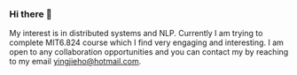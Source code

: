 ### Hi there 👋

My interest is in distributed systems and NLP. Currently I am trying to complete MIT6.824 course which I find very engaging and interesting. I am open to any collaboration opportunities and you can contact my by reaching to my email yingjieho@hotmail.com.
<!--
**mushcatshiro/mushcatshiro** is a ✨ _special_ ✨ repository because its `README.md` (this file) appears on your GitHub profile.

Here are some ideas to get you started:

- 🔭 I’m currently working on ...
- 🌱 I’m currently learning ...
- 👯 I’m looking to collaborate on ...
- 🤔 I’m looking for help with ...
- 💬 Ask me about ...
- 📫 How to reach me: ...
- 😄 Pronouns: ...
- ⚡ Fun fact: ...
-->
